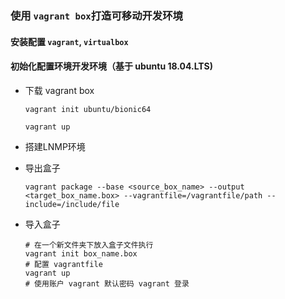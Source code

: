 ### 使用 `vagrant box`打造可移动开发环境

#### 安装配置 `vagrant`, `virtualbox`

#### 初始化配置环境开发环境（基于 ubuntu 18.04.LTS)

* 下载 vagrant box

  `vagrant init ubuntu/bionic64`

  `vagrant up`

* 搭建LNMP环境

* 导出盒子

  ```shell
  vagrant package --base <source_box_name> --output <target_box_name.box> --vagrantfile=/vagrantfile/path --include=/include/file
  ```

* 导入盒子

  ```shell
  # 在一个新文件夹下放入盒子文件执行 
  vagrant init box_name.box
  # 配置 vagrantfile 
  vagrant up
  # 使用账户 vagrant 默认密码 vagrant 登录
  ```

  

  

   
